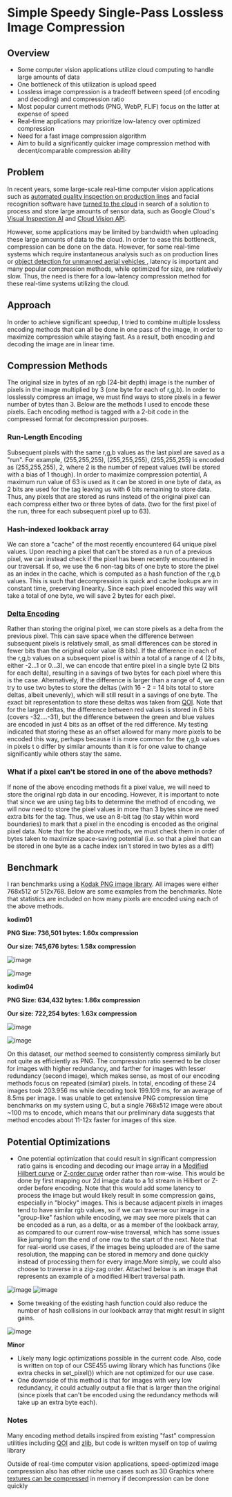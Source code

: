 # Simple Speedy Single-Pass Lossless Image Compression

## Overview

- Some computer vision applications utilize cloud computing to handle large amounts of data
- One bottleneck of this utilization is upload speed
- Lossless image compression is a tradeoff between speed (of encoding and decoding) and compression ratio
- Most popular current methods (PNG, WebP, FLIF) focus on the latter at expense of speed
- Real-time applications may prioritize low-latency over optimized compression
- Need for a fast image compression algorithm
- Aim to build a significantly quicker image compression method with decent/comparable compression ability

## Problem
In recent years, some large-scale real-time computer vision applications such as [automated quality inspection on production lines](https://www.qualitydigest.com/inside/quality-insider-article/using-computer-vision-ai-automate-inspection-031622.html) and facial recognition software have [turned to the cloud](https://www.automate.org/blogs/machine-vision-users-begin-adopting-cloud-computing) in search of  a solution to process and store large amounts of sensor data, such as Google Cloud's [Visual Inspection AI](https://cloud.google.com/blog/products/ai-machine-learning/improve-manufacturing-quality-control-with-visual-inspection-ai) and [Cloud Vision API](https://cloud.google.com/vision/docs/detecting-faces).

However, some applications may be limited by bandwidth when uploading these large amounts of data to the cloud. In order to ease this bottleneck, compression can be done on the data. However, for some real-time systems which require instantaneous analysis such as on production lines or [object detection for unmanned aerial vehicles
](https://www.researchgate.net/publication/316950367_Real-Time_Cloud-Based_Object_Detection_for_Unmanned_Aerial_Vehicles), latency is important and many popular compression methods, while optimized for size, are relatively slow. Thus, the need is there for a low-latency compression method for these real-time systems utilizing the cloud.

## Approach
In order to achieve significant speedup, I tried to combine multiple lossless encoding methods that can all be done in one pass of the image, in order to maximize compression while staying fast. As a result,
both encoding and decoding the image are in linear time.

## Compression Methods
The original size in bytes of an rgb (24-bit depth) image is the number of pixels in the image multiplied by 3 (one byte for each of r,g,b). In order to losslessly compress an image, we must find ways to store pixels in a fewer number of bytes than 3. Below are the methods I used to encode these pixels. Each encoding method is tagged with a 2-bit code in the compressed format for decompression purposes.

### Run-Length Encoding
Subsequent pixels with the same r,g,b values as the last pixel are saved as a "run". For example, (255,255,255), (255,255,255), (255,255,255) is encoded as (255,255,255), 2, where 2 is the number of repeat values (will be stored with a bias of 1 though). In order to maximize compression potential, A maximum run value of 63 is used as it can be stored in one byte of data, as 2 bits are used for the tag leaving us with 6 bits remaining to store data. Thus, any pixels that are stored as runs instead of the original pixel can each compress either two or three bytes of data. (two for the first pixel of the run, three for each subsequent pixel up to 63).

### Hash-indexed lookback array
We can store a "cache" of the most recently encountered 64 unique pixel values. Upon reaching a pixel that can't be stored as a run of a previous pixel, we can instead check if the pixel has been recently encountered in our traversal. If so, we use the 6 non-tag bits of one byte to store the pixel as an index in the cache, which is computed as a hash function  of the r,g,b values. This is such that decompression is quick and cache lookups are in constant time, preserving linearity. Since each pixel encoded this way will take a total of one byte, we will save 2 bytes for each pixel.

### [Delta Encoding](http://www.diva-portal.org/smash/get/diva2:817831/FULLTEXT01.pdf)
Rather than storing the original pixel, we can store pixels as a delta from the previous pixel. This can save space when the difference between subsequent pixels is relatively small, as small differences can be stored in fewer bits than the original color value (8 bits). If the difference in each of the r,g,b values on a subsequent pixel is within a total of a range of 4 (2 bits, either -2...1 or 0...3), we can encode that entire pixel in a single byte (2 bits for each delta), resulting in a savings of two bytes for each pixel where this is the case. Alternatively, if the difference is larger than a range of 4, we can try to use two bytes to store the deltas (with 16 - 2 = 14 bits total to store deltas, albeit unevenly), which will still result in a savings of one byte. The exact bit representation to store these deltas was taken from [QOI](https://qoiformat.org/qoi-specification.pdf). Note that for the larger deltas, the difference between red values is stored in 6 bits (covers -32....-31), but the difference between the green and blue values are encoded in just 4 bits as an offset of the red difference. My testing indicated that storing these as an offset allowed for many more pixels to be encoded this way, perhaps because it is more common for the r,g,b values in pixels t o differ by similar amounts  than it is for one value to change significantly while others stay the same.

### What if a pixel can't be stored in one of the above methods?
If none of the above encoding methods fit a pixel value, we will need to store the original rgb data in our encoding. However, it is important to note that since we are using tag bits to determine the method of encoding, we will now need to store the pixel values in more than 3 bytes since we need extra bits for the tag. Thus, we use an 8-bit tag (to stay within word boundaries) to mark that a pixel in the encoding is encoded as the original pixel data. Note that for the above methods, we must check them in order of bytes taken to maximize space-saving potential (i.e. so that a pixel that can be stored in one byte as a cache index isn't stored in two bytes as a diff)

## Benchmark
I ran benchmarks using a [Kodak PNG image library](http://r0k.us/graphics/kodak/). All images were either 768x512 or 512x768. Below are some examples from the benchmarks. Note that statistics are included on how many pixels are encoded using each of the above methods.

**kodim01** 

**PNG Size: 736,501 bytes: 1.60x compression**

**Our size: 745,676 bytes: 1.58x compression**

![image](https://user-images.githubusercontent.com/37307088/173007684-cf8ec9bc-1eb5-4fad-a5c5-92e1dd46a19e.png)

![image](https://user-images.githubusercontent.com/37307088/173160582-769045f4-c805-4027-ad4c-03a0bd0af284.png)


**kodim04** 

**PNG Size: 634,432 bytes: 1.86x compression**

**Our size: 722,254 bytes: 1.63x compression**

![image](https://user-images.githubusercontent.com/37307088/173007371-a736f754-d861-4d5b-9ed7-45eaa5826b1d.png)

![image](https://user-images.githubusercontent.com/37307088/173160468-7f583258-0438-4deb-bef0-22bc75681fce.png)


On this dataset, our method seemed to consistently compress similarly but not quite as efficiently as PNG. The compression ratio seemed to be closer for images with higher redundancy, and farther for images with lesser redundancy (second image), which makes sense, as most of our encoding methods focus on repeated (similar) pixels.
In total, encoding of these 24 images took 203.956 ms while decoding took 199.109 ms, for an average of 8.5ms per image. 
I was unable to get extensive PNG compression time benchmarks on my system using C, but a single 768x512 image were about ~100 ms to encode, which means that our preliminary data suggests that method encodes about 11-12x faster for images of this size.


## Potential Optimizations
- One potential optimization that could result in significant compression ratio gains is encoding and decoding our image array in a [Modified Hilbert curve](https://www.mdpi.com/1099-4300/23/7/836/pdf) or [Z-order curve](https://en.wikipedia.org/wiki/Z-order_curve) order rather than row-wise. This would be done by first mapping our 2d image data to a 1d stream in Hilbert or Z-order before encoding. Note that this would add some latency to process the image but would likely result in some compression gains, especially in "blocky" images. This is because adjacent pixels in images tend to have similar rgb values, so if we can traverse our image in a "group-like" fashion while encoding, we may see more pixels that can be encoded as a run, as a delta, or as a member of the lookback array, as compared to our current row-wise traversal, which has some issues like jumping from the end of one row to the start of the next. Note that for real-world use cases, if the images being uploaded are of the same resolution, the mapping can be stored in memory and done quickly instead of processing them for every image.More simply, we could also choose to traverse in a zig-zag order. Attached below is an image that represents an example of a modified Hilbert traversal path.

![image](https://user-images.githubusercontent.com/37307088/172988953-072b47c3-bf0a-4a7e-852c-e4e262f1996b.png)
![image](https://user-images.githubusercontent.com/37307088/173155160-363d4ce4-83e5-404b-b00a-a5e442eb6692.png)


- Some tweaking of the existing hash function could also reduce the number of hash collisions in our lookback array that might result in slight gains.

![image](https://user-images.githubusercontent.com/37307088/172988953-072b47c3-bf0a-4a7e-852c-e4e262f1996b.png)

**Minor**
- Likely many logic optimizations possible in the current code. Also, code is written on top of our CSE455 uwimg library which has functions (like extra checks in set_pixel()) which are not optimized for our use case.
- One downside of this method is that for images with very low redundancy, it could actually output a file that is larger than the original (since pixels that can't be encoded using the redundancy methods will take up an extra byte each).


### Notes

Many encoding method details inspired from existing "fast" compression utilities including [QOI](https://qoiformat.org/qoi-specification.pdf) and [zlib](https://datatracker.ietf.org/doc/html/rfc1950#section-2.2), but code is written myself on top of uwimg library

Outside of real-time computer vision applications, speed-optimized image compression also has other niche use cases such as 3D Graphics where [textures can be compressed](https://en.wikipedia.org/wiki/Texture_compression) in memory if decompression can be done quickly

